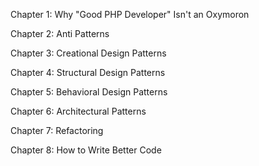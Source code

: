 Chapter 1: Why "Good PHP Developer" Isn't an Oxymoron

Chapter 2: Anti Patterns

Chapter 3: Creational Design Patterns

Chapter 4: Structural Design Patterns

Chapter 5: Behavioral Design Patterns

Chapter 6: Architectural Patterns

Chapter 7: Refactoring

Chapter 8: How to Write Better Code